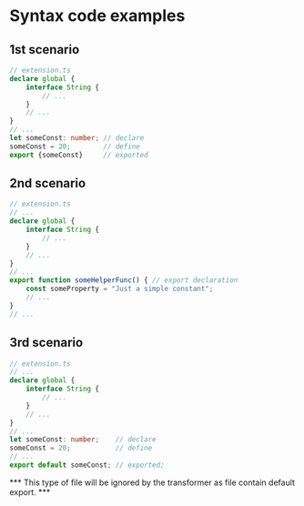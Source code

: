 # Syntax code examples
## 1st scenario
```ts
// extension.ts
declare global {
    interface String {
        // ...
    }
    // ...
} 
// ...
let someConst: number; // declare
someConst = 20;        // define
export {someConst}     // exported
``` 

## 2nd scenario
```ts
// extension.ts
// ...
declare global {
    interface String {
        // ...
    }
    // ...
} 
// ...
export function someHelperFunc() { // export declaration
    const someProperty = "Just a simple constant";
    // ...
}
// ...
``` 

## 3rd scenario
```ts
// extension.ts
// ...
declare global {
    interface String {
        // ...
    }
    // ...
} 
// ...
let someConst: number;    // declare
someConst = 20;           // define
// ...
export default someConst; // exported;
``` 
*** This type of file will be ignored by the transformer as file contain default export. ***